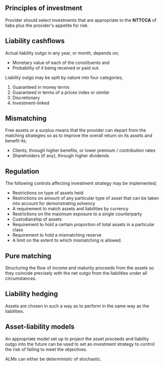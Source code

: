 
## Principles of investment

Provider should select investments that are appropriate to the
**NTTCCA** of liabs plus the provider's appetite for risk.

## Liability cashflows

Actual liability outgo in any year, or month, depends on;

- Monetary value of each of the constituents and
- Probability of it being received or paid out.

Liability outgo may be split by nature into four categories;

1. Guaranteed in money terms
1. Guaranteed in terms of a prices index or similar
1. Discretionary
1. Investment-linked

## Mismatching

Free assets or a surplus means that the provider can depart from the matching
strategies so as to improve the overall return on its assets and benefit its;

- Clients, through higher benefits, or lower premium / contribution rates
- Shareholders (if any), through higher dividends

## Regulation

The following controls affecting investment strategy may be implemented;

- Restrictions on type of assets held
- Restrictions on amount of any particular type of asset that can be taken into
account for demonstrating solvency
- A requirement to match assets and liabilities by currency
- Restrictions on the maximum exposure to a single counterparty
- Custodianship of assets
- Requirement to hold a certain proportion of total assets in a particular class
- Requirement to hold a mismatching reserve
- A limit on the extent to which mismatching is allowed.

## Pure matching

Structuring the flow of income and maturity proceeds from the assets so they
coincide precisely with the net outgo from the liabilities under all
circumstances.

## Liability hedging

Assets are chosen in such a way as to perform in the same way as the
liabilities.

## Asset-liability models

An appropriate model set up to project the asset proceeds and liability outgo
into the future can be used to set an investment strategy to control the risk
of failing to meet the objectives.

ALMs can either be deterministic of stochastic.
